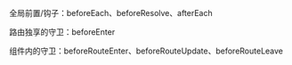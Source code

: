 全局前置/钩子：beforeEach、beforeResolve、afterEach  

路由独享的守卫：beforeEnter  

组件内的守卫：beforeRouteEnter、beforeRouteUpdate、beforeRouteLeave  

